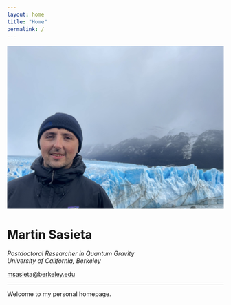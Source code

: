 ```yaml
---
layout: home
title: "Home"
permalink: /
---
```


<div class="profile-header">
  <img src="/assets/images/profile.jpg" alt="Martin Sasieta" class="profile-photo">

  <div class="profile-text">
    <h1>Martin Sasieta</h1>
    <p><em>Postdoctoral Researcher in Quantum Gravity<br>
    University of California, Berkeley</em></p>
    <p><a href="mailto:msasieta@berkeley.edu">msasieta@berkeley.edu</a></p>
  </div>
</div>

---

Welcome to my personal homepage.  
